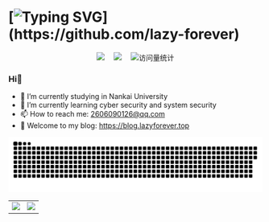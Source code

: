  # [![Typing SVG](https://readme-typing-svg.demolab.com?font=Fira+Code&pause=1000&width=435&lines=Hi%F0%9F%91%8B%2C+I'm+lazy_forever!;Welcome+to+my+homepage!)](https://github.com/lazy-forever)

 <!-- profile logo 个人资料徽标 -->
  <div align="center">
    <a href="https://space.bilibili.com/490568380/"><img src="https://img.shields.io/badge/Bilibili-B站-ff69b4" /></a>&emsp;
    <a href="https://gitee.com/lazy_forever"><img src="https://img.shields.io/badge/gitee-码云-C61B21" /></a>&emsp;
    <!-- visitor statistics logo 访客数统计徽标 -->
    <img src="https://komarev.com/ghpvc/?username=lazy-forever&label=Views&color=0e75b6&style=flat" alt="访问量统计" />
  </div>


<!--
**lazy-forever/lazy-forever** is a ✨ _special_ ✨ repository because its `README.md` (this file) appears on your GitHub profile.

Here are some ideas to get you started:

- 🔭 I’m currently working on ...
- 🌱 I’m currently learning ...
- 👯 I’m looking to collaborate on ...
- 🤔 I’m looking for help with ...
- 💬 Ask me about ...
- 📫 How to reach me: ...
- 😄 Pronouns: ...
- ⚡ Fun fact: ...
-->
### Hi👋
- 🔭 I’m currently studying in Nankai University
- 🌱 I’m currently learning cyber security and system security
- 📫 How to reach me: 2606090126@qq.com
- 💬 Welcome to my blog: https://blog.lazyforever.top

<!-- Snake Code Contribution Map 贪吃蛇代码贡献图 -->
<picture>
  <source media="(prefers-color-scheme: dark)" srcset="https://raw.githubusercontent.com/lazy-forever/lazy-forever/output/github-contribution-grid-snake-dark.svg">
  <source media="(prefers-color-scheme: light)" srcset="https://raw.githubusercontent.com/lazy-forever/lazy-forever/output/github-contribution-grid-snake.svg">
  <img alt="github contribution grid snake animation" src="https://raw.githubusercontent.com/lazy-forever/lazy-forever/output/github-contribution-grid-snake.svg">
</picture>

<table>
  <tr>
    <td><img src='https://github-readme-stats.vercel.app/api?username=lazy-forever&hide=issues&show_icons=true&theme=tokyonight'>
    </td>
    <td><img src='https://github-readme-stats-ericjuice.vercel.app/api/top-langs/?username=lazy-forever&layout=compact&theme=tokyonight'>
    </td>
   </tr>
</table>

